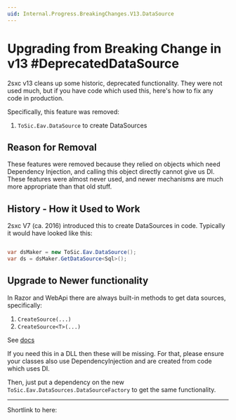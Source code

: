 ```yaml
---
uid: Internal.Progress.BreakingChanges.V13.DataSource
---
```


# Upgrading from Breaking Change in v13 #DeprecatedDataSource

2sxc v13 cleans up some historic, deprecated functionality. They were not used much, but if you have code which used this, here's how to fix any code in production. 

Specifically, this feature was removed:

1. `ToSic.Eav.DataSource` to create DataSources

## Reason for Removal

These features were removed because they relied on objects which need Dependency Injection, and calling this object directly cannot give us DI.
These features were almost never used, and newer mechanisms are much more appropriate than that old stuff. 

## History - How it Used to Work

2sxc V7 (ca. 2016) introduced this to create DataSources in code. Typically it would have looked like this:

```csharp

var dsMaker = new ToSic.Eav.DataSource();
var ds = dsMaker.GetDataSource<Sql>();
```

## Upgrade to Newer functionality

In Razor and WebApi there are always built-in methods to get data sources, specifically:

1. `CreateSource(...)` 
1. `CreateSource<T>(...)`

See [docs](xref:ToSic.Sxc.Code.DynamicCode.CreateSource*)

If you need this in a DLL then these will be missing. For that, please ensure your classes also use DependencyInjection and are created from code which uses DI. 

Then, just put a dependency on the new `ToSic.Eav.DataSources.DataSourceFactory` to get the same functionality. 

---

Shortlink to here: [](https://r.2sxc.org/brc-13-datasource)